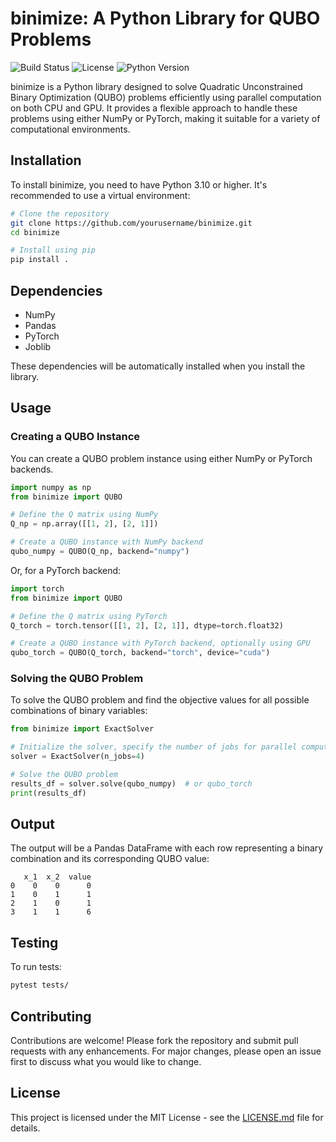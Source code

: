 # binimize: A Python Library for QUBO Problems

![Build Status](https://github.com/mkareshk/binimize/actions/workflows/python-tests.yml/badge.svg)
![License](https://img.shields.io/badge/license-MIT-green)
![Python Version](https://img.shields.io/badge/python-3.10-blue.svg)

binimize is a Python library designed to solve Quadratic Unconstrained Binary Optimization (QUBO) problems efficiently using parallel computation on both CPU and GPU. It provides a flexible approach to handle these problems using either NumPy or PyTorch, making it suitable for a variety of computational environments.

## Installation

To install binimize, you need to have Python 3.10 or higher. It's recommended to use a virtual environment:

```bash
# Clone the repository
git clone https://github.com/yourusername/binimize.git
cd binimize

# Install using pip
pip install .
```

## Dependencies

- NumPy
- Pandas
- PyTorch
- Joblib

These dependencies will be automatically installed when you install the library.

## Usage

### Creating a QUBO Instance

You can create a QUBO problem instance using either NumPy or PyTorch backends.

```python
import numpy as np
from binimize import QUBO

# Define the Q matrix using NumPy
Q_np = np.array([[1, 2], [2, 1]])

# Create a QUBO instance with NumPy backend
qubo_numpy = QUBO(Q_np, backend="numpy")
```

Or, for a PyTorch backend:

```python
import torch
from binimize import QUBO

# Define the Q matrix using PyTorch
Q_torch = torch.tensor([[1, 2], [2, 1]], dtype=torch.float32)

# Create a QUBO instance with PyTorch backend, optionally using GPU
qubo_torch = QUBO(Q_torch, backend="torch", device="cuda")
```

### Solving the QUBO Problem

To solve the QUBO problem and find the objective values for all possible combinations of binary variables:

```python
from binimize import ExactSolver

# Initialize the solver, specify the number of jobs for parallel computation
solver = ExactSolver(n_jobs=4)

# Solve the QUBO problem
results_df = solver.solve(qubo_numpy)  # or qubo_torch
print(results_df)
```

## Output

The output will be a Pandas DataFrame with each row representing a binary combination and its corresponding QUBO value:

```
   x_1  x_2  value
0    0    0      0
1    0    1      1
2    1    0      1
3    1    1      6
```

## Testing

To run tests:

```bash
pytest tests/
```

## Contributing

Contributions are welcome! Please fork the repository and submit pull requests with any enhancements. For major changes, please open an issue first to discuss what you would like to change.

## License

This project is licensed under the MIT License - see the [LICENSE.md](LICENSE) file for details.
